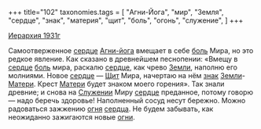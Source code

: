 +++
title="102"
taxonomies.tags = [
 "Агни-Йога",
 "мир",
 "Земля",
 "сердце",
 "знак",
 "материя",
 "щит",
 "боль",
 "огонь",
 "служение",
]
+++

[Иерархия 1931г](/agni/1931)

Самоотверженное [сердце](/tags/сердце) [Агни-йога](/tags/Агни-Йога) вмещает в себе [боль](/tags/боль) Мира, но это редкое явление. Как сказано в древнейшем песнопении: «Вмещу в [сердце](/tags/сердце) [боль](/tags/боль) мира, раскалю [сердце](/tags/сердце), как чрево [Земли](/tags/Земля), наполню его молниями. Новое [сердце](/tags/сердце) — [Щит](/tags/щит) Мира, начертаю на нём [знак](/tags/знак) [Земли](/tags/Земля)-[Матери](/tags/материя). Крест [Матери](/tags/материя) будет знаком моего горения». Так знали древние; и снова на [Служении](/tags/служение) Миру [сердце](/tags/сердце) преданное, потому говорю — надо беречь здоровье! Наполненный сосуд несут бережно. Можно радоваться зажжению [огня](/tags/огонь) [сердца](/tags/сердце). Не будем забывать, как неожиданно зажигаются новые [огни](/tags/огонь).   

